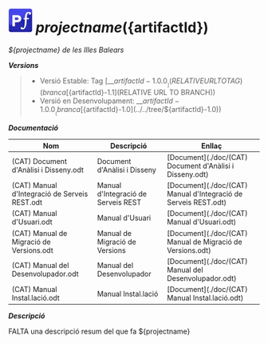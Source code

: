 # ![Logo](https://github.com/GovernIB/maven/raw/binaris/portafib/projectinfo_Attachments/icon.jpg) ${projectname} (${artifactId})
 *${projectname} de les Illes Balears*

***Versions***

> - Versió Estable: Tag [__${artifactId}-1.0.0__](RELATIVE URL TO TAG) (branca [${artifactId}-1.1](RELATIVE URL TO BRANCH))<br/>
> - Versió en Desenvolupament: __${artifactId}-1.0.0__ (branca [${artifactId}-1.0](../../tree/${artifactId}-1.0))


***Documentació***

Nom | Descripció | Enllaç
------------ | ------------- | -------------
(CAT) Document d'Anàlisi i Disseny.odt | Document d'Anàlisi i Disseny | [Document](./doc/(CAT) Document d'Anàlisi i Disseny.odt)
(CAT) Manual d'Integració de Serveis REST.odt | Manual d'Integració de Serveis REST | [Document](./doc/(CAT) Manual d'Integració de Serveis REST.odt)
(CAT) Manual d'Usuari.odt | Manual d'Usuari | [Document](./doc/(CAT) Manual d'Usuari.odt)
(CAT) Manual de Migració de Versions.odt | Manual de Migració de Versions | [Document](./doc/(CAT) Manual de Migració de Versions.odt)
(CAT) Manual del Desenvolupador.odt | Manual del Desenvolupador | [Document](./doc/(CAT) Manual del Desenvolupador.odt)
(CAT) Manual Instal.lació.odt | Manual Instal.lació | [Document](./doc/(CAT) Manual Instal.lació.odt)


***Descripció***

FALTA una descripció resum del que fa ${projectname}

